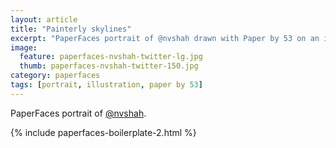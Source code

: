 ```yaml
---
layout: article
title: "Painterly skylines"
excerpt: "PaperFaces portrait of @nvshah drawn with Paper by 53 on an iPad."
image: 
  feature: paperfaces-nvshah-twitter-lg.jpg
  thumb: paperfaces-nvshah-twitter-150.jpg
category: paperfaces
tags: [portrait, illustration, paper by 53]
---
```


PaperFaces portrait of [@nvshah](http://twitter.com/nvshah).

{% include paperfaces-boilerplate-2.html %}